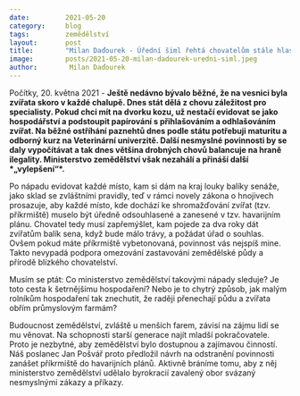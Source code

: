 ```yaml
---
date:         2021-05-20
category:     blog
tags:         zemědělství 
layout:       post
title:        "Milan Daďourek - Úřední šiml řehtá chovatelům stále hlasitěji"
image:        posts/2021-05-20-milan-dadourek-uredni-siml.jpeg
author:        Milan Daďourek
---  
```


Počítky, 20. května 2021 - **Ještě nedávno bývalo běžné, že na vesnici byla zvířata skoro v každé chalupě. Dnes stát dělá z chovu záležitost pro specialisty. Pokud chci mít na dvorku kozu, už nestačí evidovat se jako hospodářství a podstoupit papírování s přihlašováním a odhlašováním zvířat. Na běžné ostříhání paznehtů dnes podle státu potřebuji maturitu a odborný kurz na Veterinární univerzitě. Další nesmyslné povinnosti by se daly vypočítávat a tak dnes většina drobných chovů balancuje na hraně ilegality. Ministerstvo zemědělství však nezahálí a přináší další \*„vylepšení“\*.**

Po nápadu evidovat každé místo, kam si dám na kraj louky balíky senáže, jako sklad se zvláštními pravidly, teď v rámci novely zákona o hnojivech prosazuje, aby každé místo, kde dochází ke shromažďování zvířat (tzv. příkrmiště) muselo být úředně odsouhlasené a zanesené v tzv. havarijním plánu. Chovatel tedy musí zapřemýšlet, kam pojede za dva roky dát zvířatům balík sena, když bude málo trávy, a požádat úřad o souhlas. Ovšem pokud máte příkrmiště vybetonovaná, povinnost vás nejspíš mine. Takto nevypadá podpora omezování zastavování zemědělské půdy a přírodě blízkého chovatelství.

Musím se ptát: Co ministerstvo zemědělství takovými nápady sleduje? Je toto cesta k šetrnějšímu hospodaření? Nebo je to chytrý způsob, jak malým rolníkům hospodaření tak znechutit, že raději přenechají půdu a zvířata obřím průmyslovým farmám?

Budoucnost zemědělství, zvláště u menších farem, závisí na zájmu lidí se mu věnovat. Na schopnosti starší generace najít mladší pokračovatele. Proto je nezbytné, aby zemědělství bylo dostupnou a zajímavou činností. Náš poslanec Jan Pošvář proto předložil návrh na odstranění povinnosti zanášet příkrmiště do havarijních plánů. Aktivně bráníme tomu, aby z něj ministerstvo zemědělství udělalo byrokracií zavalený obor svázaný nesmyslnými zákazy a příkazy.

